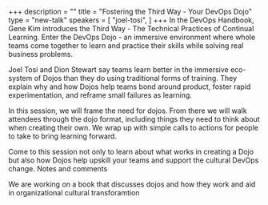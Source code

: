 +++
description = ""
title = "Fostering the Third Way - Your DevOps Dojo"
type = "new-talk"
speakers = [
        "joel-tosi",
]
+++
In the DevOps Handbook, Gene Kim introduces the Third Way - The Technical Practices of Continual Learning. Enter the DevOps Dojo - an immersive environment where whole teams come together to learn and practice their skills while solving real business problems.

Joel Tosi and Dion Stewart say teams learn better in the immersive eco-system of Dojos than they do using traditional forms of training. They explain why and how Dojos help teams bond around product, foster rapid experimentation, and reframe small failures as learning.

In this session, we will frame the need for dojos. From there we will walk attendees through the dojo format, including things they need to think about when creating their own. We wrap up with simple calls to actions for people to take to bring learning forward.

Come to this session not only to learn about what works in creating a Dojo but also how Dojos help upskill your teams and support the cultural DevOps change.
Notes and comments

We are working on a book that discusses dojos and how they work and aid in organizational cultural transforamtion